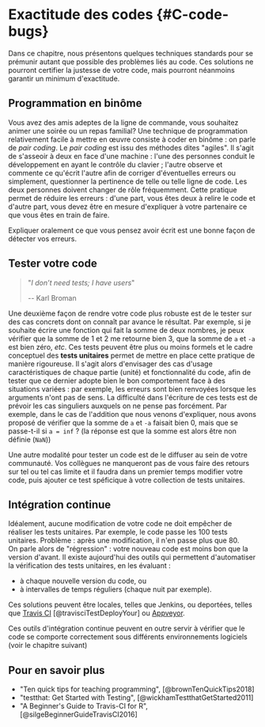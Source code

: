 # Exactitude des codes {#C-code-bugs}

Dans ce chapitre, nous présentons quelques techniques standards pour se
prémunir autant que possible des problèmes liés au code. Ces solutions ne
pourront certifier la justesse de votre code, mais pourront néanmoins garantir
un minimum d'exactitude.
 
## Programmation en binôme

Vous avez des amis adeptes de la ligne de commande, vous souhaitez animer une soirée ou un repas familial? Une technique de programmation relativement facile à mettre en œuvre consiste à coder en binôme : on parle de *pair coding*. Le *pair coding* est issu des méthodes dites "agiles". Il s'agit de s'asseoir à deux en face d'une machine : l'une des personnes conduit le développement en ayant le contrôle du clavier ;
l'autre observe et commente ce qu'écrit l'autre afin de corriger
d'éventuelles erreurs ou simplement, questionner la pertinence de telle ou telle
ligne de code. Les deux personnes doivent changer de rôle fréquemment. Cette
pratique permet de réduire les erreurs : d'une part, vous êtes deux à relire
le code et d'autre part, vous devez être en mesure d'expliquer à votre
partenaire ce que vous êtes en train de faire. 

Expliquer oralement ce que vous pensez avoir écrit est une bonne façon de détecter vos erreurs.

## Tester votre code

>"*I don’t need tests; I have users*"
>
>-- Karl Broman

Une deuxième façon de rendre votre code plus robuste est de le tester
sur des cas concrets dont on connaît par avance le résultat. Par exemple, si je
souhaite écrire une fonction qui fait la somme de deux nombres, je peux
vérifier que la somme de 1 et 2 me retourne bien 3, que la somme de `a` et `-a`
est bien zéro, *etc*. Ces tests peuvent être plus ou moins formels et le cadre
conceptuel des **tests unitaires** permet de mettre en place cette pratique de
manière rigoureuse. Il s'agit alors d'envisager des cas d'usage
caractéristiques de chaque partie (unité) et fonctionnalité du code, afin de
tester que ce dernier adopte bien le bon comportement face à des situations
variées : par exemple, les erreurs sont bien renvoyées lorsque les arguments
n'ont pas de sens. La difficulté dans l'écriture de ces tests est de prévoir les
cas singuliers auxquels on ne pense pas forcément. Par exemple, dans le cas de
l'addition que nous venons d'expliquer, nous avons proposé de vérifier que la
somme de `a` et `-a` faisait bien 0, mais que se passe-t-il si `a = inf` ? (la
réponse est que la somme est alors être non définie (`NaN`))

Une autre modalité pour tester un code est de le diffuser au sein de votre communauté. Vos collègues ne manqueront pas de vous faire des retours sur tel ou tel cas limite et il faudra dans un premier temps modifier votre code, puis ajouter ce test spéficique à votre collection de tests unitaires.

## Intégration continue

Idéalement, aucune modification de votre code ne doit empêcher de réaliser
les tests unitaires. Par exemple, le code passe les 100 tests unitaires. Problème : après une modification, il n'en passe plus que 80.  
On parle alors de "régression" : votre nouveau code est moins bon que la version d'avant.
Il existe aujourd'hui des outils qui permettent d'automatiser la vérification
des tests unitaires, en les évaluant : 

- à chaque nouvelle version du code, ou 
- à intervalles de temps réguliers (chaque nuit par exemple). 

Ces solutions peuvent être locales, telles que Jenkins, ou deportées,
telles que [Travis CI](https://travis-ci.org/) [@travisciTestDeployYour] ou [Appveyor](https://www.appveyor.com/). 

Ces outils d'intégration continue peuvent en outre servir à vérifier que le
code se comporte correctement sous différents environnements logiciels (voir le
chapitre suivant)

## Pour en savoir plus 

 - "Ten quick tips for teaching programming", [@brownTenQuickTips2018]
 - "testthat: Get Started with Testing", [@wickhamTestthatGetStarted2011]
 - "A Beginner's Guide to Travis-CI for R", [@silgeBeginnerGuideTravisCI2016]
